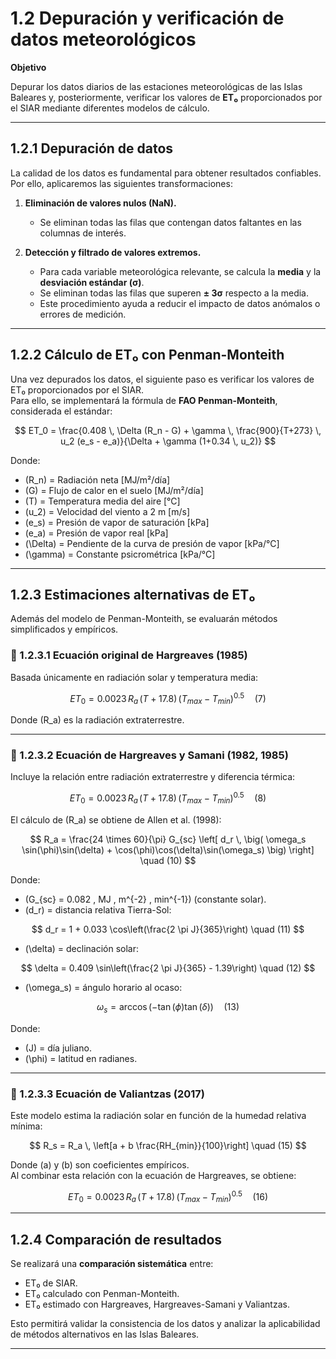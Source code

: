 # 1.2 Depuración y verificación de datos meteorológicos

**Objetivo**

Depurar los datos diarios de las estaciones meteorológicas de las Islas Baleares y, posteriormente, verificar los valores de **ET₀** proporcionados por el SIAR mediante diferentes modelos de cálculo.

---

## 1.2.1 Depuración de datos

La calidad de los datos es fundamental para obtener resultados confiables.  
Por ello, aplicaremos las siguientes transformaciones:

1. **Eliminación de valores nulos (NaN).**  
   - Se eliminan todas las filas que contengan datos faltantes en las columnas de interés.

2. **Detección y filtrado de valores extremos.**  
   - Para cada variable meteorológica relevante, se calcula la **media** y la **desviación estándar (σ)**.  
   - Se eliminan todas las filas que superen **± 3σ** respecto a la media.  
   - Este procedimiento ayuda a reducir el impacto de datos anómalos o errores de medición.

---

## 1.2.2 Cálculo de ET₀ con Penman-Monteith

Una vez depurados los datos, el siguiente paso es verificar los valores de ET₀ proporcionados por el SIAR.  
Para ello, se implementará la fórmula de **FAO Penman-Monteith**, considerada el estándar:

$$
ET_0 = \frac{0.408 \, \Delta (R_n - G) + \gamma \, \frac{900}{T+273} \, u_2 (e_s - e_a)}{\Delta + \gamma (1+0.34 \, u_2)}
$$

Donde:  
- \(R_n\) = Radiación neta [MJ/m²/día]  
- \(G\) = Flujo de calor en el suelo [MJ/m²/día]  
- \(T\) = Temperatura media del aire [°C]  
- \(u_2\) = Velocidad del viento a 2 m [m/s]  
- \(e_s\) = Presión de vapor de saturación [kPa]  
- \(e_a\) = Presión de vapor real [kPa]  
- \(\Delta\) = Pendiente de la curva de presión de vapor [kPa/°C]  
- \(\gamma\) = Constante psicrométrica [kPa/°C]  

---

## 1.2.3 Estimaciones alternativas de ET₀

Además del modelo de Penman-Monteith, se evaluarán métodos simplificados y empíricos.

### 🔹 1.2.3.1 Ecuación original de Hargreaves (1985)

Basada únicamente en radiación solar y temperatura media:

$$
ET_0 = 0.0023 \, R_a \, (T + 17.8) \, (T_{max} - T_{min})^{0.5} \quad (7)
$$

Donde \(R_a\) es la radiación extraterrestre.

---

### 🔹 1.2.3.2 Ecuación de Hargreaves y Samani (1982, 1985)

Incluye la relación entre radiación extraterrestre y diferencia térmica:

$$
ET_0 = 0.0023 \, R_a \, (T + 17.8) \, (T_{max} - T_{min})^{0.5} \quad (8)
$$

El cálculo de \(R_a\) se obtiene de Allen et al. (1998):

$$
R_a = \frac{24 \times 60}{\pi} G_{sc} \left[ d_r \, \big( \omega_s \sin(\phi)\sin(\delta) + \cos(\phi)\cos(\delta)\sin(\omega_s) \big) \right] \quad (10)
$$

Donde:  
- \(G_{sc} = 0.082 \, MJ \, m^{-2} \, min^{-1}\) (constante solar).  
- \(d_r\) = distancia relativa Tierra-Sol:  

$$
d_r = 1 + 0.033 \cos\left(\frac{2 \pi J}{365}\right) \quad (11)
$$

- \(\delta\) = declinación solar:  

$$
\delta = 0.409 \sin\left(\frac{2 \pi J}{365} - 1.39\right) \quad (12)
$$

- \(\omega_s\) = ángulo horario al ocaso:  

$$
\omega_s = \arccos(-\tan(\phi)\tan(\delta)) \quad (13)
$$

Donde:  
- \(J\) = día juliano.  
- \(\phi\) = latitud en radianes.  

---

### 🔹 1.2.3.3 Ecuación de Valiantzas (2017)

Este modelo estima la radiación solar en función de la humedad relativa mínima:

$$
R_s = R_a \, \left[a + b \frac{RH_{min}}{100}\right] \quad (15)
$$

Donde \(a\) y \(b\) son coeficientes empíricos.  
Al combinar esta relación con la ecuación de Hargreaves, se obtiene:

$$
ET_0 = 0.0023 \, R_a \, (T + 17.8) \, (T_{max} - T_{min})^{0.5} \quad (16)
$$

---

## 1.2.4 Comparación de resultados

Se realizará una **comparación sistemática** entre:  
- ET₀ de SIAR.  
- ET₀ calculado con Penman-Monteith.  
- ET₀ estimado con Hargreaves, Hargreaves-Samani y Valiantzas.  

Esto permitirá validar la consistencia de los datos y analizar la aplicabilidad de métodos alternativos en las Islas Baleares.

---
